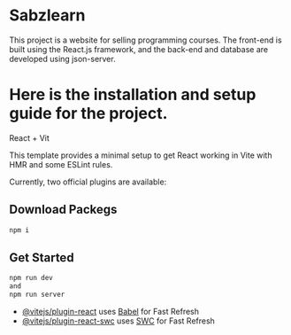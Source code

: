 # Sabzlearn
This project is a website for selling programming courses. The front-end is built using the React.js framework, and the back-end and database are developed using json-server.


# Here is the installation and setup guide for the project.
React + Vit 

This template provides a minimal setup to get React working in Vite with HMR and some ESLint rules.

Currently, two official plugins are available:

## Download Packegs

```bash
npm i
```

## Get Started

```bash
npm run dev
and
npm run server
```


- [@vitejs/plugin-react](https://github.com/vitejs/vite-plugin-react/blob/main/packages/plugin-react/README.md) uses [Babel](https://babeljs.io/) for Fast Refresh
- [@vitejs/plugin-react-swc](https://github.com/vitejs/vite-plugin-react-swc) uses [SWC](https://swc.rs/) for Fast Refresh
